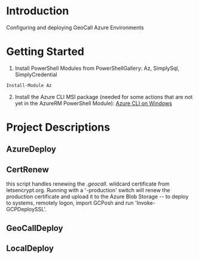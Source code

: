 # Introduction 
Configuring and deploying GeoCall Azure Environments

# Getting Started
1. Install PowerShell Modules from PowerShellGallery: Az, SimplySql, SimplyCredential
``` ps
Install-Module Az
```
2. Install the Azure CLI MSI package (needed for some actions that are not yet in the AzureRM PowerShell Module): 
[Azure CLI on Windows](https://docs.microsoft.com/en-us/cli/azure/install-azure-cli-windows?view=azure-cli-latest)

# Project Descriptions

## AzureDeploy

## CertRenew
this script handles renewing the *.geocall.* wildcard certificate from letsencrypt.org.  Running with a '-production' switch will renew the production certificate and upload it to the Azure Blob Storage -- to deploy to systems, remotely logon, import GCPosh and run 'Invoke-GCPDeploySSL'.

## GeoCallDeploy

## LocalDeploy

